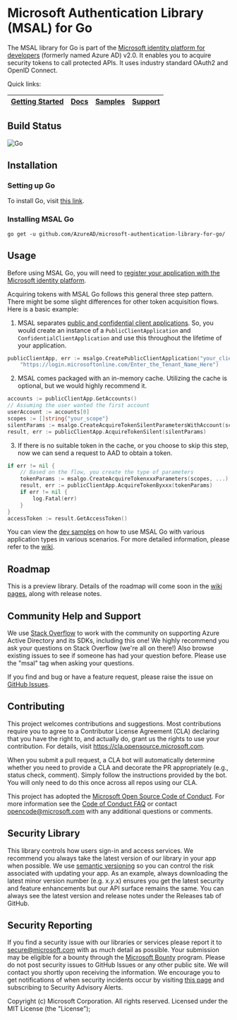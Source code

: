 # Microsoft Authentication Library (MSAL) for Go

The MSAL library for Go is part of the [Microsoft identity platform for developers](https://aka.ms/aaddevv2) (formerly named Azure AD) v2.0. It enables you to acquire security tokens to call protected APIs. It uses industry standard OAuth2 and OpenID Connect.

Quick links:

| [Getting Started](https://docs.microsoft.com/azure/active-directory/develop/#quickstarts) | [Docs](https://github.com/AzureAD/microsoft-authentication-library-for-go/wiki) | [Samples](https://github.com/AzureAD/microsoft-authentication-library-for-go/tree/dev/examples) | [Support](README.md#community-help-and-support) |
| ------------------------------------------------------------------------------------------------------- | --------------------------------------------------------------------------------------------------------------------------------------------------- | ------------------------------------------------------------------------------------------ | ------------------------------------------------------------------------------------------------------------------ | 

## Build Status

![Go](https://github.com/AzureAD/microsoft-authentication-library-for-go/workflows/Go/badge.svg?branch=dev)

## Installation

### Setting up Go
To install Go, visit [this link](https://golang.org/dl/).

### Installing MSAL Go
`go get -u github.com/AzureAD/microsoft-authentication-library-for-go/`

## Usage
Before using MSAL Go, you will need to [register your application with the Microsoft identity platform](https://docs.microsoft.com/azure/active-directory/develop/quickstart-v2-register-an-app).

Acquiring tokens with MSAL Go follows this general three step pattern. There might be some slight differences for other token acquisition flows. Here is a basic example:
1. MSAL separates [public and confidential client applications](https://tools.ietf.org/html/rfc6749#section-2.1). So, you would create an instance of a `PublicClientApplication` and `ConfidentialClientApplication` and use this throughout the lifetime of your application.
```go
publicClientApp, err := msalgo.CreatePublicClientApplication("your_client_id",
    "https://login.microsoftonline.com/Enter_the_Tenant_Name_Here")
```

2. MSAL comes packaged with an in-memory cache. Utilizing the cache is optional, but we would highly recommend it.
```go
accounts := publicClientApp.GetAccounts()
// Assuming the user wanted the first account
userAccount := accounts[0]
scopes := []string{"your_scope"}
silentParams := msalgo.CreateAcquireTokenSilentParametersWithAccount(scopes, userAccount)
result, err := publicClientApp.AcquireTokenSilent(silentParams)
```

3. If there is no suitable token in the cache, or you choose to skip this step, now we can send a request to AAD to obtain a token. 
```go
if err != nil {
    // Based on the flow, you create the type of parameters
    tokenParams := msalgo.CreateAcquireTokenxxxParameters(scopes, ...)
    result, err := publicClientApp.AcquireTokenByxxx(tokenParams)
    if err != nil {
        log.Fatal(err)
    }
}
accessToken := result.GetAccessToken()
```

You can view the [dev samples](https://github.com/AzureAD/microsoft-authentication-library-for-go/tree/dev/devSamples) on how to use MSAL Go with various application types in various scenarios. For more detailed information, please refer to the [wiki](https://github.com/AzureAD/microsoft-authentication-library-for-go/wiki).

## Roadmap

This is a preview library. Details of the roadmap will come soon in the [wiki pages](https://github.com/AzureAD/microsoft-authentication-library-for-go/wiki), along with release notes.

## Community Help and Support

We use [Stack Overflow](http://stackoverflow.com/questions/tagged/msal) to work with the community on supporting Azure Active Directory and its SDKs, including this one! We highly recommend you ask your questions on Stack Overflow (we're all on there!) Also browse existing issues to see if someone has had your question before. Please use the "msal" tag when asking your questions.

If you find and bug or have a feature request, please raise the issue on [GitHub Issues](https://github.com/AzureAD/microsoft-authentication-library-for-go/issues).

## Contributing

This project welcomes contributions and suggestions.  Most contributions require you to agree to a
Contributor License Agreement (CLA) declaring that you have the right to, and actually do, grant us
the rights to use your contribution. For details, visit https://cla.opensource.microsoft.com.

When you submit a pull request, a CLA bot will automatically determine whether you need to provide
a CLA and decorate the PR appropriately (e.g., status check, comment). Simply follow the instructions
provided by the bot. You will only need to do this once across all repos using our CLA.

This project has adopted the [Microsoft Open Source Code of Conduct](https://opensource.microsoft.com/codeofconduct/).
For more information see the [Code of Conduct FAQ](https://opensource.microsoft.com/codeofconduct/faq/) or
contact [opencode@microsoft.com](mailto:opencode@microsoft.com) with any additional questions or comments.

## Security Library

This library controls how users sign-in and access services. We recommend you always take the latest version of our library in your app when possible. We use [semantic versioning](http://semver.org) so you can control the risk associated with updating your app. As an example, always downloading the latest minor version number (e.g. x.*y*.x) ensures you get the latest security and feature enhancements but our API surface remains the same. You can always see the latest version and release notes under the Releases tab of GitHub.

## Security Reporting

If you find a security issue with our libraries or services please report it to [secure@microsoft.com](mailto:secure@microsoft.com) with as much detail as possible. Your submission may be eligible for a bounty through the [Microsoft Bounty](http://aka.ms/bugbounty) program. Please do not post security issues to GitHub Issues or any other public site. We will contact you shortly upon receiving the information. We encourage you to get notifications of when security incidents occur by visiting [this page](https://technet.microsoft.com/en-us/security/dd252948) and subscribing to Security Advisory Alerts.

Copyright (c) Microsoft Corporation.  All rights reserved. Licensed under the MIT License (the "License");


